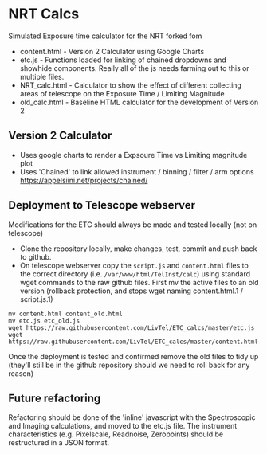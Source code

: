 # NRT Calcs
Simulated Exposure time calculator for the NRT forked fom 


* content.html - Version 2 Calculator using Google Charts
* etc.js   - Functions loaded for linking of chained dropdowns and showhide components. Really all of the js needs farming out to this or multiple files.
* NRT_calc.html - Calculator to show the effect of different collecting areas of telescope on the Exposure Time / Limiting Magnitude
* old_calc.html - Baseline HTML calculator for the development of Version 2

## Version 2 Calculator
* Uses google charts to render a Expsoure Time vs Limiting magnitude plot
* Uses 'Chained' to link allowed instrument / binning / filter / arm  options https://appelsiini.net/projects/chained/

## Deployment to Telescope webserver
Modifications for the ETC should always be made and tested locally (not on telescope)

* Clone the repository locally, make changes, test, commit and push back to github.
* On telescope webserver copy the `script.js` and `content.html` files to the correct directory (i.e. `/var/www/html/TelInst/calc`) using standard wget commands to the raw github files. First mv the active files to an old version (rollback protection, and stops wget naming content.html.1 / script.js.1)

```shell
mv content.html content_old.html
mv etc.js etc_old.js
wget https://raw.githubusercontent.com/LivTel/ETC_calcs/master/etc.js
wget https://raw.githubusercontent.com/LivTel/ETC_calcs/master/content.html
```

Once the deployment is tested and confirmed remove the old files to tidy up (they'll still be in the github repository should we need to roll back for any reason)

## Future refactoring

Refactoring should be done of the 'inline' javascript with the Spectroscopic and Imaging calculations, and moved to the etc.js file. The instrument characteristics (e.g. Pixelscale, Readnoise, Zeropoints) should be restructured in a JSON format.
